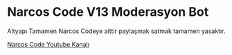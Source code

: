 # Narcos Code V13 Moderasyon Bot

Altyapı Tamamen Narcos Codeye aittir paylaşmak satmak tamamen yasaktır.

[Narcos Code Youtube Kanalı](https://www.youtube.com/c/MustafaMertt/)
